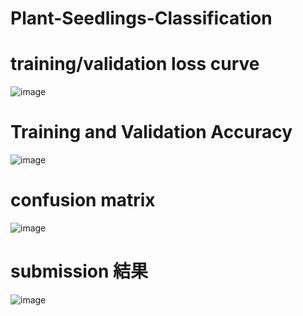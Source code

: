 # Plant-Seedlings-Classification
# training/validation loss curve

![image](https://github.com/user-attachments/assets/833a478d-6901-46cf-b952-fbb0bb9a2b2c)

# Training and Validation Accuracy
![image](https://github.com/user-attachments/assets/efae52d3-66fd-4925-8fb4-b757ac377d23)

# confusion matrix

![image](https://github.com/user-attachments/assets/cad676bd-e6ce-4e62-a43b-afdab3624c89)

# submission 結果

![image](https://github.com/user-attachments/assets/0cc8c564-81cf-4a21-91d5-35d5c5902661)
